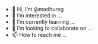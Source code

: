 - 👋 Hi, I’m @madhureg
- 👀 I’m interested in ...
- 🌱 I’m currently learning ...
- 💞️ I’m looking to collaborate on ...
- 📫 How to reach me ...

<!---
madhureg/madhureg is a ✨ special ✨ repository because its `README.md` (this file) appears on your GitHub profile.
You can click the Preview link to take a look at your changes.
--->

